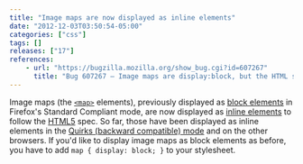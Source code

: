 ```yaml
---
title: "Image maps are now displayed as inline elements"
date: "2012-12-03T03:50:54-05:00"
categories: ["css"]
tags: []
releases: ["17"]
references:
    - url: "https://bugzilla.mozilla.org/show_bug.cgi?id=607267"
      title: "Bug 607267 – Image maps are display:block, but the HTML spec says they should be inline"
---
```

Image maps (the [`<map>`](https://developer.mozilla.org/docs/Web/HTML/Element/map) elements), previously displayed as [block elements](https://developer.mozilla.org/docs/HTML/Block-level_elements) in Firefox's Standard Compliant mode, are now displayed as [inline elements](https://developer.mozilla.org/docs/HTML/Inline_elements) to follow the [HTML5](https://developer.mozilla.org/docs/Web/Guide/HTML/HTML5) spec. So far, those have been displayed as inline elements in the [Quirks (backward compatible) mode](https://developer.mozilla.org/docs/Mozilla_Quirks_Mode_Behavior) and on the other browsers. If you'd like to display image maps as block elements as before, you have to add `map { display: block; }` to your stylesheet.
